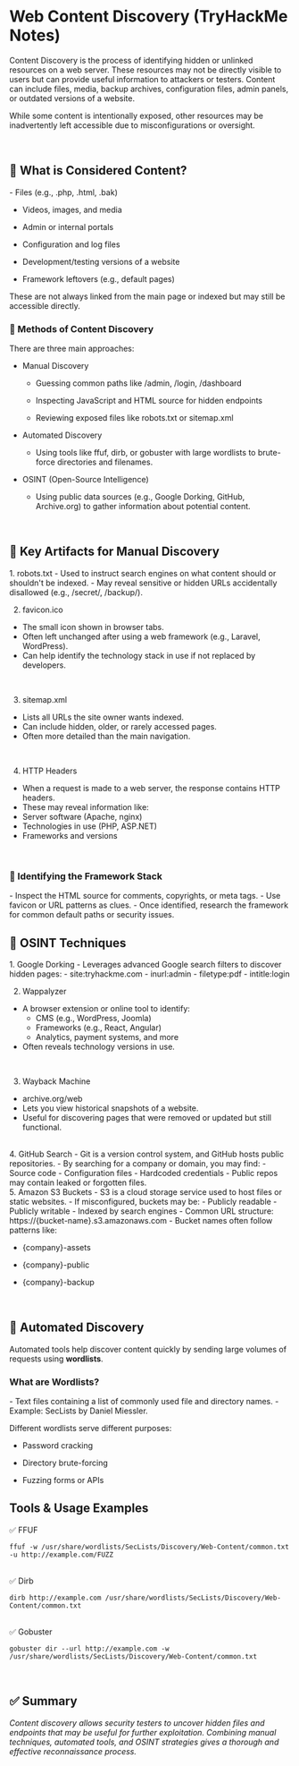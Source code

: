 <h1>Web Content Discovery (TryHackMe Notes)</h1>
<P>Content Discovery is the process of identifying hidden or unlinked resources on a web server. These resources may not be directly visible to users but can provide useful information to attackers or testers. Content can include files, media, backup archives, configuration files, admin panels, or outdated versions of a website.

While some content is intentionally exposed, other resources may be inadvertently left accessible due to misconfigurations or oversight.</P>
</br>
<h2>🔹 What is Considered Content?</h2>
- Files (e.g., .php, .html, .bak)

- Videos, images, and media

- Admin or internal portals

- Configuration and log files

- Development/testing versions of a website

- Framework leftovers (e.g., default pages)

These are not always linked from the main page or indexed but may still be accessible directly.
</br>

<h3>🔹 Methods of Content Discovery</h3>
There are three main approaches:

- Manual Discovery

  - Guessing common paths like /admin, /login, /dashboard

  - Inspecting JavaScript and HTML source for hidden endpoints

  - Reviewing exposed files like robots.txt or sitemap.xml

- Automated Discovery

  - Using tools like ffuf, dirb, or gobuster with large wordlists to brute-force directories and filenames.

- OSINT (Open-Source Intelligence)

  - Using public data sources (e.g., Google Dorking, GitHub, Archive.org) to gather information about potential content.
</br>
<h2>🔹 Key Artifacts for Manual Discovery</h2>
1. robots.txt
- Used to instruct search engines on what content should or shouldn't be indexed.
- May reveal sensitive or hidden URLs accidentally disallowed (e.g., /secret/, /backup/).
</br>

2. favicon.ico
- The small icon shown in browser tabs.
- Often left unchanged after using a web framework (e.g., Laravel, WordPress).
- Can help identify the technology stack in use if not replaced by developers.
</br>

3. sitemap.xml
- Lists all URLs the site owner wants indexed.
- Can include hidden, older, or rarely accessed pages.
- Often more detailed than the main navigation.
</br>

4. HTTP Headers
- When a request is made to a web server, the response contains HTTP headers.
- These may reveal information like:
- Server software (Apache, nginx)
- Technologies in use (PHP, ASP.NET)
- Frameworks and versions
</br>

<h3>🔹 Identifying the Framework Stack</h3>
- Inspect the HTML source for comments, copyrights, or meta tags.
- Use favicon or URL patterns as clues.
- Once identified, research the framework for common default paths or security issues.
</br>

<h2>🔹 OSINT Techniques</h2>
1. Google Dorking
- Leverages advanced Google search filters to discover hidden pages:
- site:tryhackme.com
- inurl:admin
- filetype:pdf
- intitle:login
</br>

2. Wappalyzer
- A browser extension or online tool to identify:
  - CMS (e.g., WordPress, Joomla)
  - Frameworks (e.g., React, Angular)
  - Analytics, payment systems, and more
- Often reveals technology versions in use.
</br>

3. Wayback Machine
- archive.org/web
- Lets you view historical snapshots of a website.
- Useful for discovering pages that were removed or updated but still functional.
</br>
4. GitHub Search
- Git is a version control system, and GitHub hosts public repositories.
- By searching for a company or domain, you may find:
  - Source code
  - Configuration files
  - Hardcoded credentials
- Public repos may contain leaked or forgotten files.
</br>
5. Amazon S3 Buckets
- S3 is a cloud storage service used to host files or static websites.
- If misconfigured, buckets may be:
  - Publicly readable
  - Publicly writable
  - Indexed by search engines
- Common URL structure:
  https://{bucket-name}.s3.amazonaws.com
- Bucket names often follow patterns like:

  - {company}-assets

  - {company}-public

  - {company}-backup
</br>
<h2>🔹 Automated Discovery</h2>
Automated tools help discover content quickly by sending large volumes of requests using <b>wordlists</b>.

<h3>What are Wordlists?</h3>
- Text files containing a list of commonly used file and directory names.
- Example: SecLists by Daniel Miessler.

  Different wordlists serve different purposes:

  - Password cracking

  - Directory brute-forcing

  - Fuzzing forms or APIs

<h2>Tools & Usage Examples</h2>
✅ FFUF

    ffuf -w /usr/share/wordlists/SecLists/Discovery/Web-Content/common.txt -u http://example.com/FUZZ
 </br>   
✅ Dirb

    dirb http://example.com /usr/share/wordlists/SecLists/Discovery/Web-Content/common.txt
</br>
✅ Gobuster

    gobuster dir --url http://example.com -w /usr/share/wordlists/SecLists/Discovery/Web-Content/common.txt
</br>

<h2>✅ Summary</h2>
<p><i>Content discovery allows security testers to uncover hidden files and endpoints that may be useful for further exploitation. Combining manual techniques, automated tools, and OSINT strategies gives a thorough and effective reconnaissance process.</i></p>
